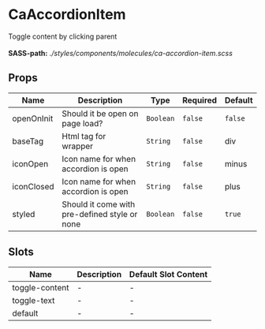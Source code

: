 # CaAccordionItem

Toggle content by clicking parent<br><br> **SASS-path:** _./styles/components/molecules/ca-accordion-item.scss_

## Props

<!-- @vuese:CaAccordionItem:props:start -->
|Name|Description|Type|Required|Default|
|---|---|---|---|---|
|openOnInit|Should it be open on page load?|`Boolean`|`false`|`false`|
|baseTag|Html tag for wrapper|`String`|`false`|div|
|iconOpen|Icon name for when accordion is open|`String`|`false`|minus|
|iconClosed|Icon name for when accordion is open|`String`|`false`|plus|
|styled|Should it come with pre-defined style or none|`Boolean`|`false`|`true`|

<!-- @vuese:CaAccordionItem:props:end -->


## Slots

<!-- @vuese:CaAccordionItem:slots:start -->
|Name|Description|Default Slot Content|
|---|---|---|
|toggle-content|-|-|
|toggle-text|-|-|
|default|-|-|

<!-- @vuese:CaAccordionItem:slots:end -->


